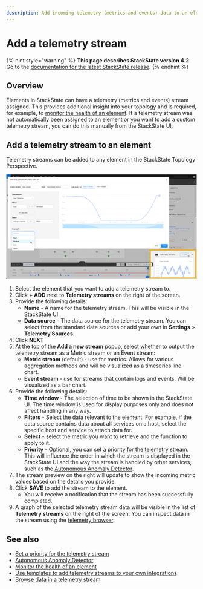 ```yaml
---
description: Add incoming telemetry (metrics and events) data to an element.
---
```


# Add a telemetry stream

{% hint style="warning" %}
**This page describes StackState version 4.2**  
Go to the [documentation for the latest StackState release](https://docs.stackstate.com/).
{% endhint %}

## Overview

Elements in StackState can have a telemetry \(metrics and events\) stream assigned. This provides additional insight into your topology and is required, for example, to [monitor the health of an element](add-a-health-check.md). If a telemetry stream was not automatically been assigned to an element or you want to add a custom telemetry stream, you can do this manually from the StackState UI.

## Add a telemetry stream to an element

Telemetry streams can be added to any element in the StackState Topology Perspective.

![Add a telemetry stream to an element](../../.gitbook/assets/v42_add_telemetry_stream.png)

1. Select the element that you want to add a telemetry stream to.
2. Click **+ ADD** next to **Telemetry streams** on the right of the screen.
3. Provide the following details:
   * **Name** - A name for the telemetry stream. This will be visible in the StackState UI. 
   * **Data source** - The data source for the telemetry stream. You can select from the standard data sources or add your own in **Settings** &gt; **Telemetry Sources**.
4. Click **NEXT**
5. At the top of the **Add a new stream** popup, select whether to output the telemetry stream as a Metric stream or an Event stream:
   * **Metric stream** \(default\) - use for metrics. Allows for various aggregation methods and will be visualized as a timeseries line chart.
   * **Event stream** - use for streams that contain logs and events. Will be visualized as a bar chart.
6. Provide the following details:
   * **Time window** - The selection of time to be shown in the StackState UI. The time window is used for display purposes only and does not affect handling in any way.
   * **Filters** - Select the data relevant to the element. For example, if the data source contains data about all services on a host, select the specific host and service to attach data for.
   * **Select** - select the metric you want to retrieve and the function to apply to it.
   * **Priority** - Optional, you can [set a priority for the telemetry stream](../../configure/telemetry/how_to_use_the_priority_field_for_components.md). This will influence the order in which the stream is displayed in the StackState UI and the way the stream is handled by other services, such as the [Autonomous Anomaly Detector](../../stackpacks/add-ons/aad.md).
7. The stream preview on the right will update to show the incoming metric values based on the details you provide.
8. Click **SAVE** to add the stream to the element.
   * You will receive a notification that the stream has been successfully completed. 
9. A graph of the selected telemetry stream data will be visible in the list of **Telemetry streams** on the right of the screen. You can inspect data in the stream using the [telemetry browser](../views/browse-telemetry.md).

## See also

* [Set a priority for the telemetry stream](../../configure/telemetry/how_to_use_the_priority_field_for_components.md)
* [Autonomous Anomaly Detector](../../stackpacks/add-ons/aad.md)
* [Monitor the health of an element](add-a-health-check.md)
* [Use templates to add telemetry streams to your own integrations](../../configure/telemetry/telemetry_synchronized_topology.md)
* [Browse data in a telemetry stream](../views/browse-telemetry.md)

